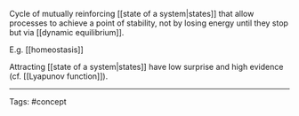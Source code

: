 Cycle of mutually reinforcing [[state of a system|states]] that allow processes to achieve a point of stability, not by losing energy until they stop but via [[dynamic equilibrium]].

E.g. [[homeostasis]]

Attracting [[state of a system|states]] have low surprise and high evidence (cf. [[Lyapunov function]]).

___________________________
Tags: #concept 
